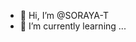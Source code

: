 - 👋 Hi, I’m @SORAYA-T
- 🌱 I’m currently learning ...


<!---
SORAYA-T/SORAYA-T is a ✨ special ✨ repository because its `README.md` (this file) appears on your GitHub profile.
You can click the Preview link to take a look at your changes.
--->
